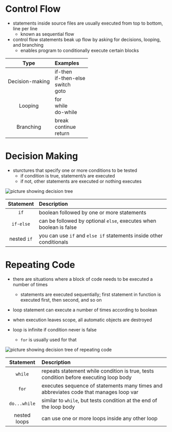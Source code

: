# Control Flow

- statements inside source files are usually executed from top to bottom, line per line
  - known as sequential flow
- control flow statements beak up flow by asking for decisions, looping, and branching
  - enables program to conditionally execute certain blocks

| Type | Examples|
| :----: | :------ |
| Decision-making | if-then <br> if-then-else <br> switch <br>goto
| Looping | for <br> while <br> do-while
| Branching | break <br> continue <br> return

# Decision Making

- sturctures that specify one or more conditions to be tested
  - if condition is true, statement/s are executed
  - if not, other statements are executed or nothing executes

![picture showing decision tree](https://www.educative.io/api/edpresso/shot/5593231642329088/image/6209099250270208)

| Statement | Description
| :--: | :----
| `if` | boolean followed by one or more statements
| `if-else` | can be followed by optional `else`, executes when boolean is false
| nested `if` | you can use `if` and `else if` statements inside other conditionals

# Repeating Code

- there are situations where a block of code needs to be executed a number of times
  - statements are executed sequentially; first statement in function is executed first, then second, and so on

- loop statement can execute a number of times according to boolean
- when execution leaves scope, all automatic objects are destroyed
- loop is infinite if condition never is false
  - `for` is usually used for that

![picture showing decision tree of repeating code](https://study.com/cimages/multimages/16/cb730cff-275e-4ff8-92c1-a309f5d1ff41_c_loop_flow.png)

| Statement | Description
| :--: | :----
| `while` | repeats statement while condition is true, tests condition before executing loop body
| `for` | executes sequence of statements many times and abbreviates code that manages loop var
| `do...while` | similar to `while`, but tests condition at the end of the loop body
| nested loops | can use one or more loops inside any other loop
